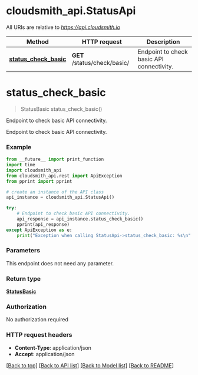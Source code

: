 # cloudsmith_api.StatusApi

All URIs are relative to *https://api.cloudsmith.io*

Method | HTTP request | Description
------------- | ------------- | -------------
[**status_check_basic**](StatusApi.md#status_check_basic) | **GET** /status/check/basic/ | Endpoint to check basic API connectivity.


# **status_check_basic**
> StatusBasic status_check_basic()

Endpoint to check basic API connectivity.

Endpoint to check basic API connectivity.

### Example
```python
from __future__ import print_function
import time
import cloudsmith_api
from cloudsmith_api.rest import ApiException
from pprint import pprint

# create an instance of the API class
api_instance = cloudsmith_api.StatusApi()

try:
    # Endpoint to check basic API connectivity.
    api_response = api_instance.status_check_basic()
    pprint(api_response)
except ApiException as e:
    print("Exception when calling StatusApi->status_check_basic: %s\n" % e)
```

### Parameters
This endpoint does not need any parameter.

### Return type

[**StatusBasic**](StatusBasic.md)

### Authorization

No authorization required

### HTTP request headers

 - **Content-Type**: application/json
 - **Accept**: application/json

[[Back to top]](#) [[Back to API list]](../README.md#documentation-for-api-endpoints) [[Back to Model list]](../README.md#documentation-for-models) [[Back to README]](../README.md)

